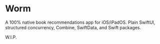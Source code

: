 # Worm

A 100% native book recommendations app for iOS/iPadOS. Plain SwiftUI, structured concurrency, Combine, SwiftData, and 
Swift packages.

W.I.P.
